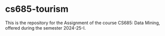 # cs685-tourism
This is the repository for the Assignment of the course CS685: Data Mining, offered during the semester 2024-25-I.
